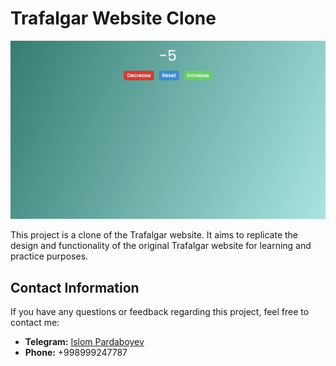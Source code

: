 # Trafalgar Website Clone

![Screenshot](./screenshot.png)

This project is a clone of the Trafalgar website. It aims to replicate the design and functionality of the original Trafalgar website for learning and practice purposes.

## Contact Information

If you have any questions or feedback regarding this project, feel free to contact me:

- **Telegram:** [Islom Pardaboyev](https://t.me/IslomPardaboyev)
- **Phone:** +998999247787